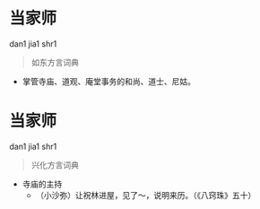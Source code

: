 # 当家师
dan1 jia1 shr1
> 如东方言词典
- 掌管寺庙、道观、庵堂事务的和尚、道士、尼姑。

# 当家师
dan1 jia1 shr1
> 兴化方言词典
- 寺庙的主持
  - （小沙弥）让祝林进屋，见了～，说明来历。（《八窍珠》五十）
